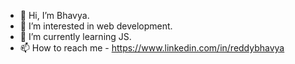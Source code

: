 - 👋 Hi, I’m Bhavya.
- 👀 I’m interested in web development.
- 🌱 I’m currently learning JS.
- 📫 How to reach me - https://www.linkedin.com/in/reddybhavya

<!---
Bhavyareddy07/Bhavyareddy07 is a ✨ special ✨ repository because its `README.md` (this file) appears on your GitHub profile.
You can click the Preview link to take a look at your changes.
--->
